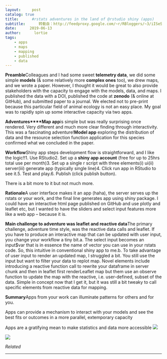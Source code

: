 ```yaml
---
layout:     post
catalog: true
title:      #rstats adventures in the land of @rstudio shiny (apps)
subtitle:      转载自：http://feedproxy.google.com/~r/RBloggers/~3/iISeSW0NZeI/
date:      2019-06-13
author:      lortie
tags:
    - apps
    - maps
    - mapping
    - published
    - data
---
```






**Preamble**Colleagues and I had some sweet **telemetry data**, we did some simple **models** (& some relatively more **complex ones** too), we drew maps, and we wrote a paper. However, I thought it would be great to also provide stakeholders with the capacity to engage with the models, data, and maps. I published the data with a DOI, published the code at **zenodo** (& online at GitHub), and submitted paper to a journal. We elected not to pre-print because this particular field of animal ecology is not an easy place. My goal was to rapidly spin up some interactive capacity via two apps.

**Adventures****Map app**is simple but was really surprising once rendered. Very different and much more clear finding through interactivity. This was a fascinating adventure!**Model app** exploring the distribution of data and the resource selection function application for this species confirmed what we concluded in the paper.

**Workflow**Shiny app steps development flow is straightforward, and I like the logic!!1. Use RStudio2. Set up a **shiny app account** (free for up to 25hrs total use per month)3. Set up a single r script with three elements(i) ui(ii) server(iii) generate app (typically single line)4. Click run app in RStudio to see it.5. Test and play.6. Publish (click publish button).

There is a bit more to it but not much more.

**Rationale**A user interface makes it an app (haha), the server serves up the rstats or your work, and the final line generates app using shiny package. I could have an interactive html page published on GitHub and use plotly and leaflet etc, but I wanted to have the sliders and select input features more like a web app – because it is.

**Main challenge to adventure was leaflet and reactive data**The primary challenge, adventure time style, was the reactive data calls and leaflet. If you have to produce an interactive map that can be updated with user input, you change your workflow a tiny bit.a. The select input becomes an input$var that is in essence the name of vector you can use in your rstats code. So, this intuitive in conventional shiny app to me.b. To take advantage of user input to render an updated map, I struggled a bit. You still use the input but want to filter your data to replot map. Novel elements include introducing a reactive function call to rewrite your dataframe in server chunk and then in leaflet first renderLeaflet map but them use an observe function to update the map with the reactive, i.e. user-defined, subset of the data. Simple in concept now that I get it, but it was still a bit tweaky to call specific elements from reactive data for mapping.

**Summary**Apps from your work can illuminate patterns for others and for you.

Apps can provide a mechanism to interact with your models and see the best fits or outcomes in a more parallel, extemporary capacity

Apps are a gratifying mean to make statistics and data more accessible
![](https://i2.wp.com/www.christopherlortie.info/wp-content/uploads/2019/06/tenor.gif?w=456&is-pending-load=1)

![](https://i2.wp.com/www.christopherlortie.info/wp-content/uploads/2019/06/tenor.gif?w=456)



*Related*







---
